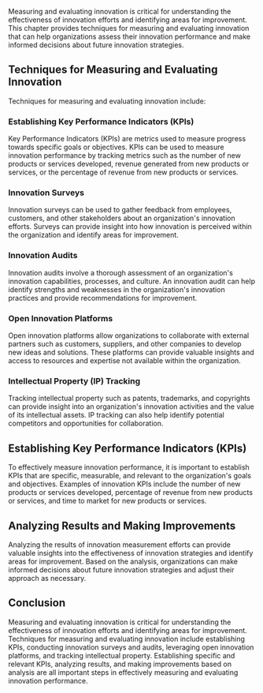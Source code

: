 
Measuring and evaluating innovation is critical for understanding the effectiveness of innovation efforts and identifying areas for improvement. This chapter provides techniques for measuring and evaluating innovation that can help organizations assess their innovation performance and make informed decisions about future innovation strategies.

Techniques for Measuring and Evaluating Innovation
--------------------------------------------------

Techniques for measuring and evaluating innovation include:

### Establishing Key Performance Indicators (KPIs)

Key Performance Indicators (KPIs) are metrics used to measure progress towards specific goals or objectives. KPIs can be used to measure innovation performance by tracking metrics such as the number of new products or services developed, revenue generated from new products or services, or the percentage of revenue from new products or services.

### Innovation Surveys

Innovation surveys can be used to gather feedback from employees, customers, and other stakeholders about an organization's innovation efforts. Surveys can provide insight into how innovation is perceived within the organization and identify areas for improvement.

### Innovation Audits

Innovation audits involve a thorough assessment of an organization's innovation capabilities, processes, and culture. An innovation audit can help identify strengths and weaknesses in the organization's innovation practices and provide recommendations for improvement.

### Open Innovation Platforms

Open innovation platforms allow organizations to collaborate with external partners such as customers, suppliers, and other companies to develop new ideas and solutions. These platforms can provide valuable insights and access to resources and expertise not available within the organization.

### Intellectual Property (IP) Tracking

Tracking intellectual property such as patents, trademarks, and copyrights can provide insight into an organization's innovation activities and the value of its intellectual assets. IP tracking can also help identify potential competitors and opportunities for collaboration.

Establishing Key Performance Indicators (KPIs)
----------------------------------------------

To effectively measure innovation performance, it is important to establish KPIs that are specific, measurable, and relevant to the organization's goals and objectives. Examples of innovation KPIs include the number of new products or services developed, percentage of revenue from new products or services, and time to market for new products or services.

Analyzing Results and Making Improvements
-----------------------------------------

Analyzing the results of innovation measurement efforts can provide valuable insights into the effectiveness of innovation strategies and identify areas for improvement. Based on the analysis, organizations can make informed decisions about future innovation strategies and adjust their approach as necessary.

Conclusion
----------

Measuring and evaluating innovation is critical for understanding the effectiveness of innovation efforts and identifying areas for improvement. Techniques for measuring and evaluating innovation include establishing KPIs, conducting innovation surveys and audits, leveraging open innovation platforms, and tracking intellectual property. Establishing specific and relevant KPIs, analyzing results, and making improvements based on analysis are all important steps in effectively measuring and evaluating innovation performance.

